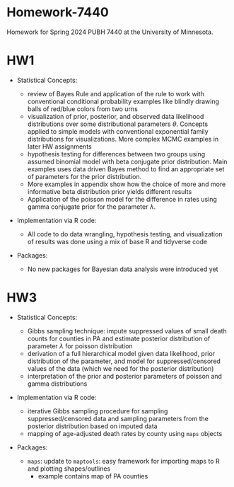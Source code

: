 # Homework-7440

Homework for Spring 2024 PUBH 7440 at the University of Minnesota.

# HW1

* Statistical Concepts: 
  + review of Bayes Rule and application of the rule to work with conventional conditional probability examples like blindly drawing 
    balls of red/blue colors from two urns 
  + visualization of prior, posterior, and observed data likelihood distributions over some distributional parameters $\theta$. 
    Concepts applied to simple models with conventional exponential family distributions for visualizations. More complex MCMC examples in later HW assignments 
  + hypothesis testing for differences between two groups using assumed binomial model with beta conjugate prior distribution. 
    Main examples uses data driven Bayes method to find an appropriate set of parameters for the prior distribution. 
  + More examples in appendix show how the choice of more and more informative beta distribution prior yields different results 
  + Application of the poisson model for the difference in rates using gamma conjugate prior for the parameter $\lambda$. 
  
* Implementation via R code: 
  + All code to do data wrangling, hypothesis testing, and visualization of results was done using a mix of base R and tidyverse code 
  
* Packages: 
  + No new packages for Bayesian data analysis were introduced yet 
  
# HW3 

* Statistical Concepts: 
  + Gibbs sampling technique: impute suppressed values of small death counts for counties in PA and estimate posterior distribution of 
    parameter $\lambda$ for poisson distribution 
  + derivation of a full hierarchical model given data likelihood, prior distribution of the parameter, and model for suppressed/censored values of the data (which we need for the posterior distribution)
  + interpretation of the prior and posterior parameters of poisson and gamma distributions 
  
* Implementation via R code: 
  + iterative Gibbs sampling procedure for sampling suppressed/censored data and sampling parameters from the posterior distribution based 
    on imputed data 
  + mapping of age-adjusted death rates by county using `maps` objects 

* Packages: 
  + `maps`: update to `maptools`: easy framework for importing maps to R and plotting shapes/outlines 
    - example contains map of PA counties
